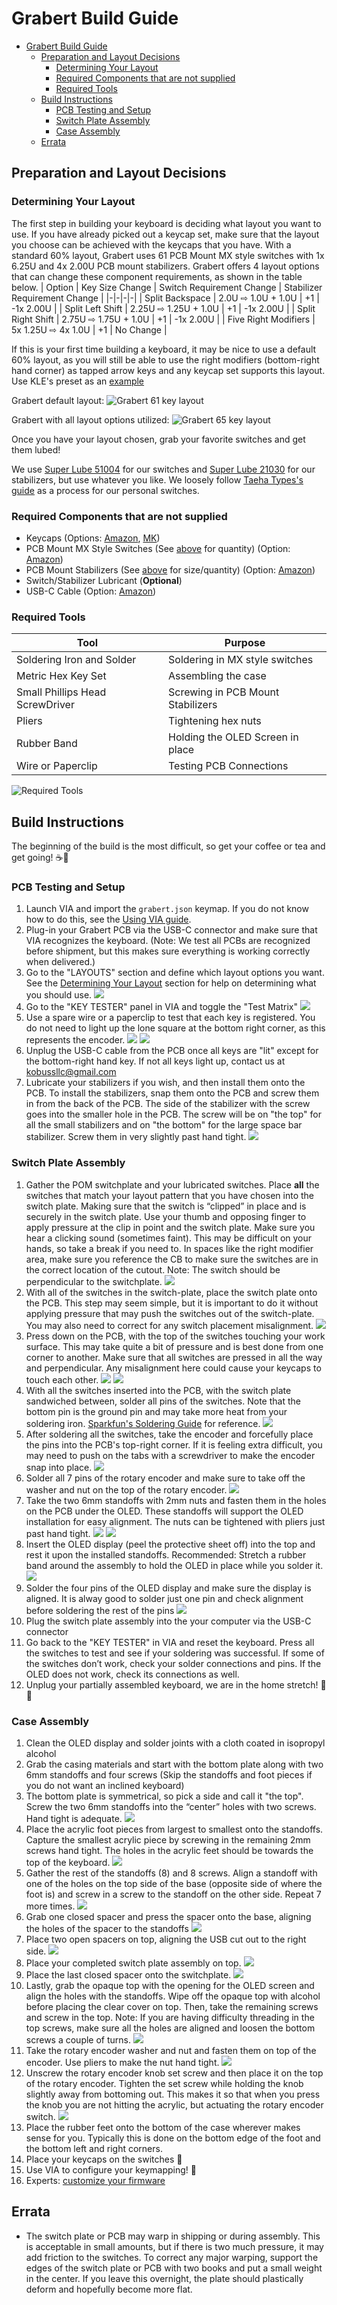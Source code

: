 # Grabert Build Guide
- [Grabert Build Guide](#grabert-build-guide)
  - [Preparation and Layout Decisions](#preparation-and-layout-decisions)
    - [Determining Your Layout](#determining-your-layout)
    - [Required Components that are not supplied](#required-components-that-are-not-supplied)
    - [Required Tools](#required-tools)
  - [Build Instructions](#build-instructions)
    - [PCB Testing and Setup](#pcb-testing-and-setup)
    - [Switch Plate Assembly](#switch-plate-assembly)
    - [Case Assembly](#case-assembly)
  - [Errata](#errata)
## Preparation and Layout Decisions
### Determining Your Layout
The first step in building your keyboard is deciding what layout you want to use. If you have already picked out a keycap set, make
sure that the layout you choose can be achieved with the keycaps that you have.
With a standard 60% layout, Grabert uses 61 PCB Mount MX style switches with 1x 6.25U and 4x 2.00U PCB mount stabilizers. Grabert offers 4 layout options that can change these component requirements, as shown in the table below.
| Option | Key Size Change | Switch Requirement Change | Stabilizer Requirement Change |
|-|-|-|-|
| Split Backspace | 2.0U ⇨ 1.0U + 1.0U  | +1 | -1x 2.00U |
| Split Left Shift | 2.25U ⇨ 1.25U + 1.0U | +1 | -1x 2.00U |
| Split Right Shift | 2.75U ⇨ 1.75U + 1.0U | +1 | -1x 2.00U |
| Five Right Modifiers | 5x 1.25U ⇨ 4x 1.0U | +1 | No Change |

If this is your first time building a keyboard, it may be nice to use a default 60% layout, as you will still be able to use the right modifiers (bottom-right hand corner) as tapped arrow keys and any keycap set supports this layout. Use KLE's preset as an [example](http://www.keyboard-layout-editor.com/##@@=~%0A%60&=!%0A1&=%2F@%0A2&=%23%0A3&=$%0A4&=%25%0A5&=%5E%0A6&=%2F&%0A7&=*%0A8&=(%0A9&=)%0A0&=%2F_%0A-&=+%0A%2F=&_w:2%3B&=Backspace%3B&@_w:1.5%3B&=Tab&=Q&=W&=E&=R&=T&=Y&=U&=I&=O&=P&=%7B%0A%5B&=%7D%0A%5D&_w:1.5%3B&=%7C%0A%5C%3B&@_w:1.75%3B&=Caps%20Lock&=A&=S&=D&=F&=G&=H&=J&=K&=L&=%2F:%0A%2F%3B&=%22%0A'&_w:2.25%3B&=Enter%3B&@_w:2.25%3B&=Shift&=Z&=X&=C&=V&=B&=N&=M&=%3C%0A,&=%3E%0A.&=%3F%0A%2F%2F&_w:2.75%3B&=Shift%3B&@_w:1.25%3B&=Ctrl&_w:1.25%3B&=Win&_w:1.25%3B&=Alt&_a:7&w:6.25%3B&=&_a:4&w:1.25%3B&=Alt&_w:1.25%3B&=Win&_w:1.25%3B&=Menu&_w:1.25%3B&=Ctrl)

Grabert default layout:
![Grabert 61 key layout](via_61_layout.png)
 
Grabert with all layout options utilized:
![Grabert 65 key layout](via_65_layout.png)
 
Once you have your layout chosen, grab your favorite switches and get them lubed!
 
We use [Super Lube 51004](https://www.amazon.com/gp/product/B000UKUHXK/) for our switches and [Super Lube 21030](https://www.amazon.com/gp/product/B06WLQ251B/) for our stabilizers, but use whatever you like. We loosely follow [Taeha Types's guide](https://youtu.be/qSgPKPoFo2k) as a process for our personal switches.
 
### Required Components that are not supplied
 
- Keycaps (Options: [Amazon](https://www.amazon.com/gp/product/B081DDG7CJ/), [MK](https://mechanicalkeyboards.com/shop/index.php?l=product_list&c=429&show=100&sortby=num_sold:desc))
- PCB Mount MX Style Switches (See [above](#determining-your-layout) for quantity) (Option: [Amazon](https://www.amazon.com/gp/product/B07TYD6Z3R/))
- PCB Mount Stabilizers (See [above](#determining-your-layout) for size/quantity) (Option: [Amazon](https://www.amazon.com/gp/product/B07ZLXCWY9/))
- Switch/Stabilizer Lubricant (**Optional**)
- USB-C Cable (Option: [Amazon](https://www.amazon.com/gp/product/B07VQYLXJC/))
 
### Required Tools
 
| Tool | Purpose |
|-|-|
| Soldering Iron and Solder | Soldering in MX style switches |
| Metric Hex Key Set| Assembling the case |
| Small Phillips Head ScrewDriver| Screwing in PCB Mount Stabilizers |
| Pliers | Tightening hex nuts |
| Rubber Band | Holding the OLED Screen in place |
| Wire or Paperclip | Testing PCB Connections |
 
![Required Tools](tools.jpg)
 
## Build Instructions
 
The beginning of the build is the most difficult, so get your coffee or tea and get going! ☕🔨
 
### PCB Testing and Setup
1. Launch VIA and import the `grabert.json` keymap. If you do not know how to do this, see the [Using VIA guide](using_via.md).
2. Plug-in your Grabert PCB via the USB-C connector and make sure that VIA recognizes the keyboard. (Note: We test all PCBs are recognized before shipment, but this makes sure everything is working correctly when delivered.)
3. Go to the "LAYOUTS" section and define which layout options you want. See the [Determining Your Layout](#determining-your-layout) section for help on determining what you should use. ![](via_layout_options.png)
4. Go to the "KEY TESTER" panel in VIA and toggle the "Test Matrix" ![](via_test_matrix.png)
5. Use a spare wire or a paperclip to test that each key is registered. You do not need to light up the lone square at the bottom right corner, as this represents the encoder. ![](pcb_testing.jpg) ![](via_test.png)
6. Unplug the USB-C cable from the PCB once all keys are "lit" except for the bottom-right hand key. If not all keys light up, contact us at kobussllc@gmail.com
7. Lubricate your stabilizers if you wish, and then install them onto the PCB. To install the stabilizers, snap them onto the PCB and screw them in from the back of the PCB. The side of the stabilizer with the screw goes into the smaller hole in the PCB. The screw will be on "the top" for all the small stabilizers and on "the bottom" for the large space bar stabilizer. Screw them in very slightly past hand tight. ![](pcb_stabilizers.jpg)
 
### Switch Plate Assembly
1. Gather the POM switchplate and your lubricated switches. Place **all** the switches that match your layout pattern that you have chosen into the switch plate. Making sure that the switch is “clipped” in place and is securely in the switch plate. Use your thumb and opposing finger to apply pressure at the clip in point and the switch plate. Make sure you hear a clicking sound (sometimes faint). This may be difficult on your hands, so take a break if you need to.  In spaces like the right modifier area, make sure you reference the CB to make sure the switches are in the correct location of the cutout. Note: The switch should be perpendicular to the switchplate.  ![](switch_clip.jpg)
2. With all of the switches in the switch-plate, place the switch plate onto the PCB. This step may seem simple, but it is important to do it without applying pressure that may push the switches out of the switch-plate. You may also need to correct for any switch placement misalignment. ![](pcb_plate_alignment.jpg)
3. Press down on the PCB, with the top of the switches touching your work surface. This may take quite a bit of pressure and is best done from one corner to another. Make sure that all switches are pressed in all the way and perpendicular. Any misalignment here could cause your keycaps to touch each other. ![](pcb_switch_push.jpg) ![](pcb_switches_inserted.jpg)
4. With all the switches inserted into the PCB, with the switch plate sandwiched between, solder all pins of the switches. Note that the bottom pin is the ground pin and may take more heat from your soldering iron. [Sparkfun's Soldering Guide](https://learn.sparkfun.com/tutorials/how-to-solder-through-hole-soldering/all) for reference. ![](pcb_solder.jpg)
5. After soldering all the switches, take the encoder and forcefully place the pins into the PCB's top-right corner. If it is feeling extra difficult, you may need to push on the tabs with a screwdriver to make the encoder snap into place. ![](pcb_encoder_placement.jpg)
6. Solder all 7 pins of the rotary encoder and make sure to take off the washer and nut on the top of the rotary encoder. ![](pcb_encoder_solder.png)
7. Take the two 6mm standoffs with 2mm nuts and fasten them in the holes on the PCB under the OLED. These standoffs will support the OLED installation for easy alignment. The nuts can be tightened with pliers just past hand tight. ![](pcb_oled_standoff.jpg) ![](pcb_oled_nut.jpg)
8. Insert the OLED display (peel the protective sheet off) into the top and rest it upon the installed standoffs. Recommended: Stretch a rubber band around the assembly to hold the OLED in place while you solder it. ![](pcb_oled_rubberband.jpg)
9. Solder the four pins of the OLED display and make sure the display is aligned. It is alway good to solder just one pin and check alignment before soldering the rest of the pins ![](switchplate_assembly.jpg)
10. Plug the switch plate assembly into the your computer via the USB-C connector
11. Go back to the "KEY TESTER" in VIA and reset the keyboard. Press all the switches to test and see if your soldering was successful. If some of the switches don’t work, check your solder connections and pins. If the OLED does not work, check its connections as well.
12. Unplug your partially assembled keyboard, we are in the home stretch! 🏁🏃
 
### Case Assembly
 
1. Clean the OLED display and solder joints with a cloth coated in isopropyl alcohol
2. Grab the casing materials and start with the bottom plate along with two 6mm standoffs and four screws (Skip the standoffs and foot pieces if you do not want an inclined keyboard)
3. The bottom plate is symmetrical, so pick a side and call it "the top". Screw the two 6mm standoffs into the “center” holes with two screws. Hand tight is adequate. ![](case_bottom_foot_standoffs.jpg)
4. Place the acrylic foot pieces from largest to smallest onto the standoffs. Capture the smallest acrylic piece by screwing in the remaining 2mm screws hand tight. The holes in the acrylic feet should be towards the top of the keyboard. ![](case_foot.jpg)
5. Gather the rest of the standoffs (8) and 8 screws. Align a standoff with one of the holes on the top side of the base (opposite side of where the foot is) and screw in a screw to the standoff on the other side. Repeat 7 more times. ![](case_bottom_standoffs.jpg)
6. Grab one closed spacer and press the spacer onto the base, aligning the holes of the spacer to the standoffs ![](case_first_closed_spacer.jpg)
7. Place two open spacers on top, aligning the USB cut out to the right side. ![](case_open_spacer.jpg)
8. Place your completed switch plate assembly on top.  ![](case_switchplate.jpg)
9. Place the last closed spacer onto the switchplate. ![](case_second_closed_spacer.jpg)
10. Lastly, grab the opaque top with the opening for the OLED screen and align the holes with the standoffs. Wipe off the opaque top with alcohol before placing the clear cover on top. Then, take the remaining screws and screw in the top. Note: If you are having difficulty threading in the top screws, make sure all the holes are aligned and loosen the bottom screws a couple of turns. ![](case_cover.jpg)
11. Take the rotary encoder washer and nut and fasten them on top of the encoder. Use pliers to make the nut hand tight. ![](case_encoder_nut.jpg)
12. Unscrew the rotary encoder knob set screw and then place it on the top of the rotary encoder. Tighten the set screw while holding the knob slightly away from bottoming out. This makes it so that when you press the knob you are not hitting the acrylic, but actuating the rotary encoder switch. ![](case_knob.jpg)
13. Place the rubber feet onto the bottom of the case wherever makes sense for you. Typically this is done on the bottom edge of the foot and the bottom left and right corners.
14. Place your keycaps on the switches 🙌
15. Use VIA to configure your keymapping! 🎉
16. Experts: [customize your firmware](firmware_customization.md)
 
## Errata
 
- The switch plate or PCB may warp in shipping or during assembly. This is acceptable in small amounts, but if there is two much pressure, it may add friction to the switches. To correct any major warping, support the edges of the switch plate or PCB with two books and put a small weight in the center. If you leave this overnight, the plate should plastically deform and hopefully become more flat.

